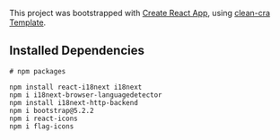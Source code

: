 This project was bootstrapped with [Create React App](https://github.com/facebook/create-react-app), using [clean-cra Template](https://github.com/JorgePasco1/cra-template-clean-cra).

## Installed Dependencies
```
# npm packages

npm install react-i18next i18next
npm i i18next-browser-languagedetector
npm install i18next-http-backend
npm i bootstrap@5.2.2
npm i react-icons
npm i flag-icons
```

